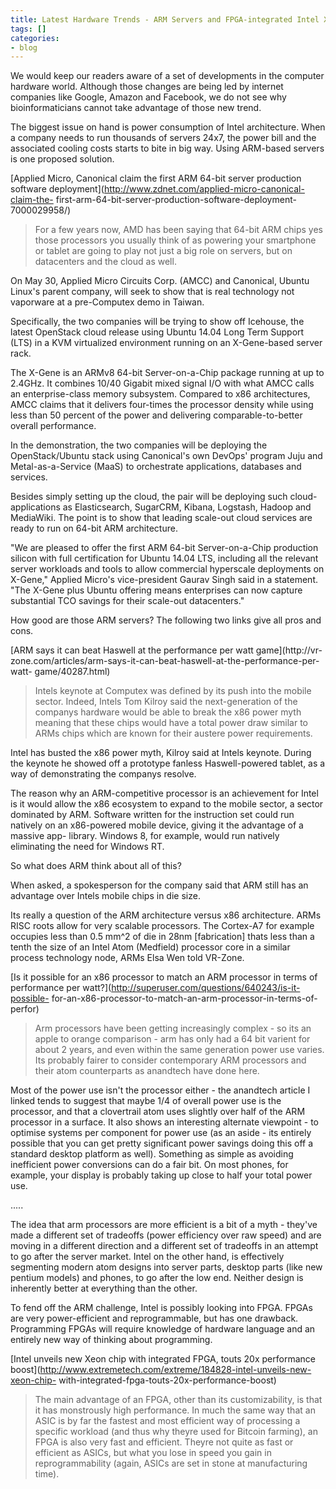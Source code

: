 ```yaml
---
title: Latest Hardware Trends - ARM Servers and FPGA-integrated Intel Xeon Chip
tags: []
categories:
- blog
---
```

We would keep our readers aware of a set of developments in the computer
hardware world. Although those changes are being led by internet companies
like Google, Amazon and Facebook, we do not see why bioinformaticians cannot
take advantage of those new trend.
<!--more-->

The biggest issue on hand is power consumption of Intel architecture. When a
company needs to run thousands of servers 24x7, the power bill and the
associated cooling costs starts to bite in big way. Using ARM-based servers is
one proposed solution.

[Applied Micro, Canonical claim the first ARM 64-bit server production
software deployment](http://www.zdnet.com/applied-micro-canonical-claim-the-
first-arm-64-bit-server-production-software-deployment-7000029958/)

> For a few years now, AMD has been saying that 64-bit ARM chips yes those
processors you usually think of as powering your smartphone or tablet are
going to play not just a big role on servers, but on datacenters and the cloud
as well.

On May 30, Applied Micro Circuits Corp. (AMCC) and Canonical, Ubuntu Linux's
parent company, will seek to show that is real technology not vaporware at a
pre-Computex demo in Taiwan.

Specifically, the two companies will be trying to show off Icehouse, the
latest OpenStack cloud release using Ubuntu 14.04 Long Term Support (LTS) in a
KVM virtualized environment running on an X-Gene-based server rack.

The X-Gene is an ARMv8 64-bit Server-on-a-Chip package running at up to
2.4GHz. It combines 10/40 Gigabit mixed signal I/O with what AMCC calls an
enterprise-class memory subsystem. Compared to x86 architectures, AMCC claims
that it delivers four-times the processor density while using less than 50
percent of the power and delivering comparable-to-better overall performance.

In the demonstration, the two companies will be deploying the OpenStack/Ubuntu
stack using Canonical's own DevOps' program Juju and Metal-as-a-Service (MaaS)
to orchestrate applications, databases and services.

Besides simply setting up the cloud, the pair will be deploying such cloud-
applications as Elasticsearch, SugarCRM, Kibana, Logstash, Hadoop and
MediaWiki. The point is to show that leading scale-out cloud services are
ready to run on 64-bit ARM architecture.

"We are pleased to offer the first ARM 64-bit Server-on-a-Chip production
silicon with full certification for Ubuntu 14.04 LTS, including all the
relevant server workloads and tools to allow commercial hyperscale deployments
on X-Gene," Applied Micro's vice-president Gaurav Singh said in a statement.
"The X-Gene plus Ubuntu offering means enterprises can now capture substantial
TCO savings for their scale-out datacenters."

How good are those ARM servers? The following two links give all pros and
cons.

[ARM says it can beat Haswell at the performance per watt game](http://vr-
zone.com/articles/arm-says-it-can-beat-haswell-at-the-performance-per-watt-
game/40287.html)

> Intels keynote at Computex was defined by its push into the mobile sector.
Indeed, Intels Tom Kilroy said the next-generation of the companys hardware
would be able to break the x86 power myth meaning that these chips would have
a total power draw similar to ARMs chips which are known for their austere
power requirements.

Intel has busted the x86 power myth, Kilroy said at Intels keynote. During the
keynote he showed off a prototype fanless Haswell-powered tablet, as a way of
demonstrating the companys resolve.

The reason why an ARM-competitive processor is an achievement for Intel is it
would allow the x86 ecosystem to expand to the mobile sector, a sector
dominated by ARM. Software written for the instruction set could run natively
on an x86-powered mobile device, giving it the advantage of a massive app-
library. Windows 8, for example, would run natively eliminating the need for
Windows RT.

So what does ARM think about all of this?

When asked, a spokesperson for the company said that ARM still has an
advantage over Intels mobile chips in die size.

Its really a question of the ARM architecture versus x86 architecture. ARMs
RISC roots allow for very scalable processors. The Cortex-A7 for example
occupies less than 0.5 mm^2 of die in 28nm [fabrication] thats less than a
tenth the size of an Intel Atom (Medfield) processor core in a similar process
technology node, ARMs Elsa Wen told VR-Zone.

[Is it possible for an x86 processor to match an ARM processor in terms of
performance per watt?](http://superuser.com/questions/640243/is-it-possible-
for-an-x86-processor-to-match-an-arm-processor-in-terms-of-perfor)

> Arm processors have been getting increasingly complex - so its an apple to
orange comparison - arm has only had a 64 bit varient for about 2 years, and
even within the same generation power use varies. Its probably fairer to
consider contemporary ARM processors and their atom counterparts as anandtech
have done here.

Most of the power use isn't the processor either - the anandtech article I
linked tends to suggest that maybe 1/4 of overall power use is the processor,
and that a clovertrail atom uses slightly over half of the ARM processor in a
surface. It also shows an interesting alternate viewpoint - to optimise
systems per component for power use (as an aside - its entirely possible that
you can get pretty significant power savings doing this off a standard desktop
platform as well). Something as simple as avoiding inefficient power
conversions can do a fair bit. On most phones, for example, your display is
probably taking up close to half your total power use.

.....

The idea that arm processors are more efficient is a bit of a myth - they've
made a different set of tradeoffs (power efficiency over raw speed) and are
moving in a different direction and a different set of tradeoffs in an attempt
to go after the server market. Intel on the other hand, is effectively
segmenting modern atom designs into server parts, desktop parts (like new
pentium models) and phones, to go after the low end. Neither design is
inherently better at everything than the other.

To fend off the ARM challenge, Intel is possibly looking into FPGA. FPGAs are
very power-efficient and reprogrammable, but has one drawback. Programming
FPGAs will require knowledge of hardware language and an entirely new way of
thinking about programming.

[Intel unveils new Xeon chip with integrated FPGA, touts 20x performance
boost](http://www.extremetech.com/extreme/184828-intel-unveils-new-xeon-chip-
with-integrated-fpga-touts-20x-performance-boost)

> The main advantage of an FPGA, other than its customizability, is that it
has monstrously high performance. In much the same way that an ASIC is by far
the fastest and most efficient way of processing a specific workload (and thus
why theyre used for Bitcoin farming), an FPGA is also very fast and efficient.
Theyre not quite as fast or efficient as ASICs, but what you lose in speed you
gain in reprogrammability (again, ASICs are set in stone at manufacturing
time).

